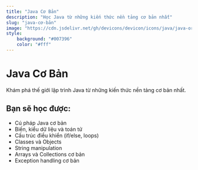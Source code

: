 ```yaml
---
title: "Java Cơ Bản"
description: "Học Java từ những kiến thức nền tảng cơ bản nhất"
slug: "java-cơ-bản"
image: "https://cdn.jsdelivr.net/gh/devicons/devicon/icons/java/java-original.svg"
style:
    background: "#007396"
    color: "#fff"
---
```


# Java Cơ Bản

Khám phá thế giới lập trình Java từ những kiến thức nền tảng cơ bản nhất.

## Bạn sẽ học được:
- Cú pháp Java cơ bản
- Biến, kiểu dữ liệu và toán tử
- Cấu trúc điều khiển (if/else, loops)
- Classes và Objects
- String manipulation
- Arrays và Collections cơ bản
- Exception handling cơ bản